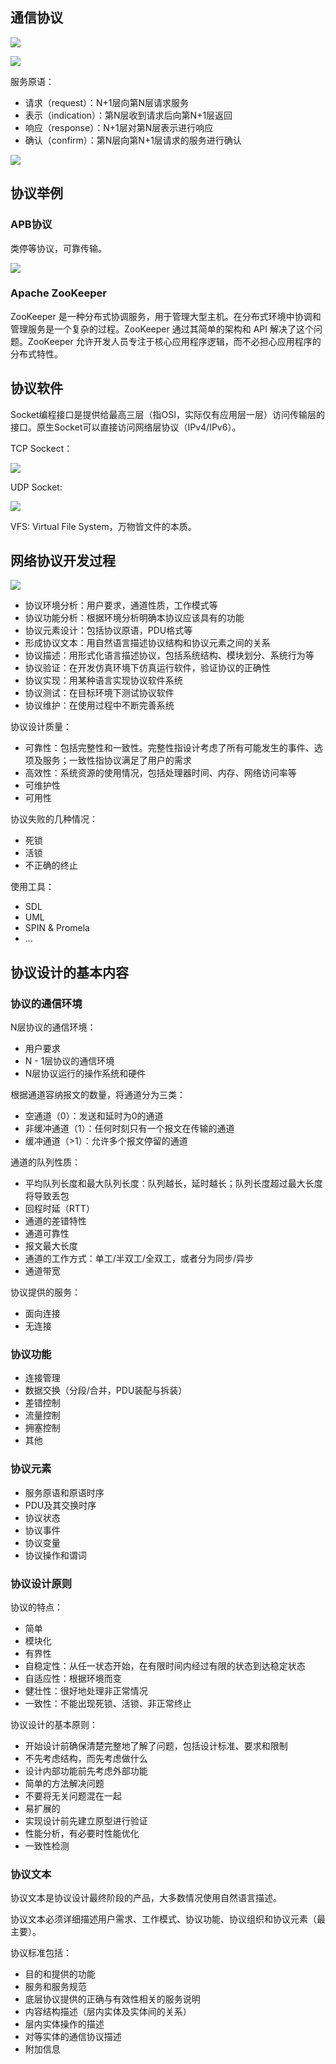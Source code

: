 ## 通信协议
![](picture/1-1.jpg)

![](picture/1-2.png)

服务原语：
+ 请求（request）：N+1层向第N层请求服务
+ 表示（indication）：第N层收到请求后向第N+1层返回
+ 响应（response）：N+1层对第N层表示进行响应
+ 确认（confirm）：第N层向第N+1层请求的服务进行确认

![](picture/1-7.png)

## 协议举例
### APB协议
类停等协议，可靠传输。

![](picture/1-3.png)

### Apache ZooKeeper
ZooKeeper 是一种分布式协调服务，用于管理大型主机。在分布式环境中协调和管理服务是一个复杂的过程。ZooKeeper 通过其简单的架构和 API 解决了这个问题。ZooKeeper 允许开发人员专注于核心应用程序逻辑，而不必担心应用程序的分布式特性。

## 协议软件
Socket编程接口是提供给最高三层（指OSI，实际仅有应用层一层）访问传输层的接口。原生Socket可以直接访问网络层协议（IPv4/IPv6）。

TCP Sockect：

![](picture/1-4.png)

UDP Socket:

![](picture/1-5.png)

VFS: Virtual File System，万物皆文件的本质。

## 网络协议开发过程
![](picture/1-6.png)

+ 协议环境分析：用户要求，通道性质，工作模式等
+ 协议功能分析：根据环境分析明确本协议应该具有的功能
+ 协议元素设计：包括协议原语，PDU格式等
+ 形成协议文本：用自然语言描述协议结构和协议元素之间的关系
+ 协议描述：用形式化语言描述协议，包括系统结构、模块划分、系统行为等
+ 协议验证：在开发仿真环境下仿真运行软件，验证协议的正确性
+ 协议实现：用某种语言实现协议软件系统
+ 协议测试：在目标环境下测试协议软件
+ 协议维护：在使用过程中不断完善系统

协议设计质量：
+ 可靠性：包括完整性和一致性。完整性指设计考虑了所有可能发生的事件、选项及服务；一致性指协议满足了用户的需求
+ 高效性：系统资源的使用情况，包括处理器时间、内存、网络访问率等
+ 可维护性
+ 可用性

协议失败的几种情况：
+ 死锁
+ 活锁
+ 不正确的终止

使用工具：
+ SDL
+ UML
+ SPIN & Promela
+ ...

## 协议设计的基本内容
### 协议的通信环境
N层协议的通信环境：
+ 用户要求
+ N - 1层协议的通信环境
+ N层协议运行的操作系统和硬件

根据通道容纳报文的数量，将通道分为三类：
+ 空通道（0）：发送和延时为0的通道
+ 非缓冲通道（1）：任何时刻只有一个报文在传输的通道
+ 缓冲通道（>1）：允许多个报文停留的通道

通道的队列性质：
+ 平均队列长度和最大队列长度：队列越长，延时越长；队列长度超过最大长度将导致丢包
+ 回程时延（RTT）
+ 通道的差错特性
+ 通道可靠性
+ 报文最大长度
+ 通道的工作方式：单工/半双工/全双工，或者分为同步/异步
+ 通道带宽

协议提供的服务：
+ 面向连接
+ 无连接

### 协议功能
+ 连接管理
+ 数据交换（分段/合并，PDU装配与拆装）
+ 差错控制
+ 流量控制
+ 拥塞控制
+ 其他

### 协议元素
+ 服务原语和原语时序
+ PDU及其交换时序
+ 协议状态
+ 协议事件
+ 协议变量
+ 协议操作和谓词

### 协议设计原则
协议的特点：
+ 简单
+ 模块化
+ 有界性
+ 自稳定性：从任一状态开始，在有限时间内经过有限的状态到达稳定状态
+ 自适应性：根据环境而变
+ 健壮性：很好地处理非正常情况
+ 一致性：不能出现死锁、活锁、非正常终止


协议设计的基本原则：
+ 开始设计前确保清楚完整地了解了问题，包括设计标准、要求和限制
+ 不先考虑结构，而先考虑做什么
+ 设计内部功能前先考虑外部功能
+ 简单的方法解决问题
+ 不要将无关问题混在一起
+ 易扩展的
+ 实现设计前先建立原型进行验证
+ 性能分析，有必要时性能优化
+ 一致性检测

### 协议文本
协议文本是协议设计最终阶段的产品，大多数情况使用自然语言描述。

协议文本必须详细描述用户需求、工作模式、协议功能、协议组织和协议元素（最主要）。

协议标准包括：
+ 目的和提供的功能
+ 服务和服务规范
+ 底层协议提供的正确与有效性相关的服务说明
+ 内容结构描述（层内实体及实体间的关系）
+ 层内实体操作的描述
+ 对等实体的通信协议描述
+ 附加信息
